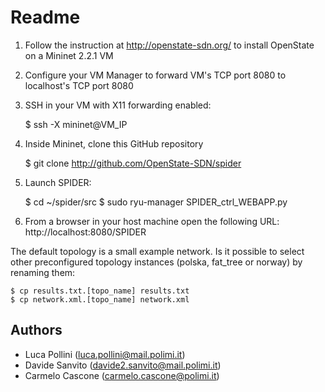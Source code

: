 # Readme

1) Follow the instruction at http://openstate-sdn.org/ to install OpenState on a Mininet 2.2.1 VM

2) Configure your VM Manager to forward VM's TCP port 8080 to localhost's TCP port 8080

3) SSH in your VM with X11 forwarding enabled:

	
    $ ssh -X mininet@VM_IP
    

4) Inside Mininet, clone this GitHub repository

	
    $ git clone http://github.com/OpenState-SDN/spider
    

5) Launch SPIDER:
	
    
  	$ cd ~/spider/src
  	$ sudo ryu-manager SPIDER_ctrl_WEBAPP.py
    
    
6) From a browser in your host machine open the following URL: http://localhost:8080/SPIDER

The default topology is a small example network. Is it possible to select other preconfigured topology instances (polska, fat_tree or norway) by renaming them:


	$ cp results.txt.[topo_name] results.txt
	$ cp network.xml.[topo_name] network.xml
    
    
## Authors

* Luca Pollini (<luca.pollini@mail.polimi.it>)
* Davide Sanvito (<davide2.sanvito@mail.polimi.it>)
* Carmelo Cascone (<carmelo.cascone@polimi.it>)
